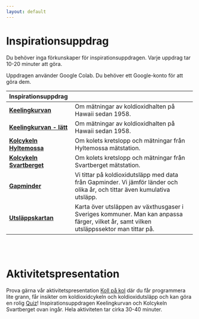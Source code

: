```yaml
---
layout: default
---
```

# Inspirationsuppdrag

Du behöver inga förkunskaper för inspirationsuppdragen. Varje uppdrag tar 10-20 minuter att göra.

Uppdragen använder Google Colab. Du behöver ett Google-konto för att göra dem.

|Inspirationsuppdrag||
|:-------|:----------------|
|**[Keelingkurvan](co2/keeling_inspiration.md)**|Om mätningar av koldioxidhalten på Hawaii sedan 1958.|
|**[Keelingkurvan - lätt](https://colab.research.google.com/github/lunduniversity/schoolprog-satellite/blob/master/exercises/co2/keeling_inspiration_short.ipynb)**|Om mätningar av koldioxidhalten på Hawaii sedan 1958.|
|**[Kolcykeln Hyltemossa](https://colab.research.google.com/github/lunduniversity/schoolprog-satellite/blob/master/exercises/kolcykeln_enkel/kolcykeln_htm.ipynb)**|Om kolets kretslopp och mätningar från Hyltemossa mätstation.|
|**[Kolcykeln Svartberget](kolcykeln_enkel/kolcykeln_svb.md)**|Om kolets kretslopp och mätningar från Svartberget mätstation.|
|**[Gapminder](https://colab.research.google.com/github/lunduniversity/schoolprog-satellite/blob/master/exercises/gapminder/gapminder2.ipynb)**|Vi tittar på koldioxidutsläpp med data från Gapminder. Vi jämför länder och olika år, och tittar även kumulativa utsläpp.|
|**[Utsläppskartan](https://colab.research.google.com/github/lunduniversity/schoolprog-satellite/blob/master/exercises/emission_map/utslappskartan2.ipynb)**|Karta över utsläppen av växthusgaser i Sveriges kommuner. Man kan anpassa färger, vilket år, samt vilken utsläppssektor man tittar på.|

<br><br>

# Aktivitetspresentation

Prova gärna vår aktivitetspresentation
[Koll på kol](https://docs.google.com/presentation/d/1zIb77mNY2zLDaWUqs3IE2PvppxPZyTYJm_C_aYoWiyw/present)
där du får programmera lite grann, får insikter om koldioxidcykeln och koldioxidutsläpp och kan göra en rolig [Quiz](quiz/co2_quiz/kollpakol.md)! Inspirationsuppdragen Keelingkurvan och Kolcykeln Svartberget ovan ingår. Hela aktiviteten tar cirka 30-40 minuter.

